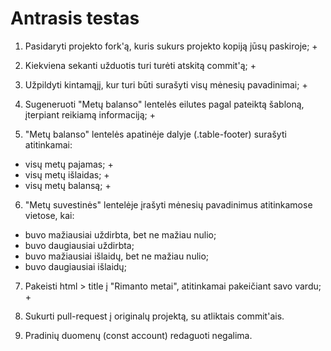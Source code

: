 # Antrasis testas

1. Pasidaryti projekto fork'ą, kuris sukurs projekto kopiją jūsų paskiroje; +

2. Kiekviena sekanti užduotis turi turėti atskitą commit'ą; +

3. Užpildyti kintamąjį, kur turi būti surašyti visų mėnesių pavadinimai; +

4. Sugeneruoti "Metų balanso" lentelės eilutes pagal pateiktą šabloną, įterpiant reikiamą informaciją; +

5. "Metų balanso" lentelės apatinėje dalyje (.table-footer) surašyti atitinkamai:
- visų metų pajamas;   +
- visų metų išlaidas;  +
- visų metų balansą;   +
 
6. "Metų suvestinės" lentelėje įrašyti mėnesių pavadinimus atitinkamose vietose, kai:
- buvo mažiausiai uždirbta, bet ne mažiau nulio;
- buvo daugiausiai uždirbta;
- buvo mažiausiai išlaidų, bet ne mažiau nulio;
- buvo daugiausiai išlaidų;

7. Pakeisti html > title į "Rimanto metai", atitinkamai pakeičiant savo vardu; +

8. Sukurti pull-request į originalų projektą, su atliktais commit'ais.

9. Pradinių duomenų (const account) redaguoti negalima.